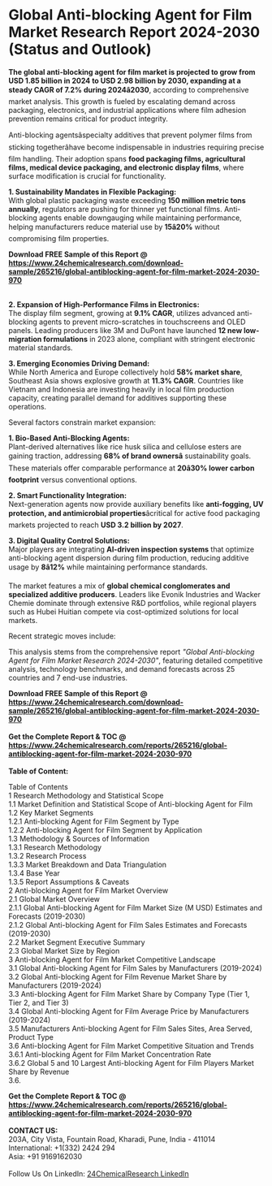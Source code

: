 <h1>Global Anti-blocking Agent for Film Market Research Report 2024-2030 (Status and Outlook)</h1><p><strong>The global anti-blocking agent for film market is projected to grow from USD 1.85 billion in 2024 to USD 2.98 billion by 2030, expanding at a steady CAGR of 7.2% during 2024â2030</strong>, according to comprehensive market analysis. This growth is fueled by escalating demand across packaging, electronics, and industrial applications where film adhesion prevention remains critical for product integrity.</p><p>Anti-blocking agentsâspecialty additives that prevent polymer films from sticking togetherâhave become indispensable in industries requiring precise film handling. Their adoption spans <strong>food packaging films, agricultural films, medical device packaging, and electronic display films</strong>, where surface modification is crucial for functionality.</p><p><strong>1. Sustainability Mandates in Flexible Packaging:</strong><br>
With global plastic packaging waste exceeding <strong>150 million metric tons annually</strong>, regulators are pushing for thinner yet functional films. Anti-blocking agents enable downgauging while maintaining performance, helping manufacturers reduce material use by <strong>15â20%</strong> without compromising film properties.</p><div><b>Download FREE Sample of this Report @ 
            <a href="https://www.24chemicalresearch.com/download-sample/265216/global-antiblocking-agent-for-film-market-2024-2030-970">
            https://www.24chemicalresearch.com/download-sample/265216/global-antiblocking-agent-for-film-market-2024-2030-970</a></b></div><br><p><strong>2. Expansion of High-Performance Films in Electronics:</strong><br>
The display film segment, growing at <strong>9.1% CAGR</strong>, utilizes advanced anti-blocking agents to prevent micro-scratches in touchscreens and OLED panels. Leading producers like 3M and DuPont have launched <strong>12 new low-migration formulations</strong> in 2023 alone, compliant with stringent electronic material standards.</p><p><strong>3. Emerging Economies Driving Demand:</strong><br>
While North America and Europe collectively hold <strong>58% market share</strong>, Southeast Asia shows explosive growth at <strong>11.3% CAGR</strong>. Countries like Vietnam and Indonesia are investing heavily in local film production capacity, creating parallel demand for additives supporting these operations.</p><p>Several factors constrain market expansion:</p><p><strong>1. Bio-Based Anti-Blocking Agents:</strong><br>
Plant-derived alternatives like rice husk silica and cellulose esters are gaining traction, addressing <strong>68% of brand ownersâ</strong> sustainability goals. These materials offer comparable performance at <strong>20â30% lower carbon footprint</strong> versus conventional options.</p><p><strong>2. Smart Functionality Integration:</strong><br>
Next-generation agents now provide auxiliary benefits like <strong>anti-fogging, UV protection, and antimicrobial properties</strong>âcritical for active food packaging markets projected to reach <strong>USD 3.2 billion by 2027</strong>.</p><p><strong>3. Digital Quality Control Solutions:</strong><br>
Major players are integrating <strong>AI-driven inspection systems</strong> that optimize anti-blocking agent dispersion during film production, reducing additive usage by <strong>8â12%</strong> while maintaining performance standards.</p><p>The market features a mix of <strong>global chemical conglomerates and specialized additive producers</strong>. Leaders like Evonik Industries and Wacker Chemie dominate through extensive R&amp;D portfolios, while regional players such as Hubei Huitian compete via cost-optimized solutions for local markets.</p><p>Recent strategic moves include:</p><p>This analysis stems from the comprehensive report <em>"Global Anti-blocking Agent for Film Market Research 2024-2030"</em>, featuring detailed competitive analysis, technology benchmarks, and demand forecasts across 25 countries and 7 end-use industries.</p><div><b>Download FREE Sample of this Report @ 
            <a href="https://www.24chemicalresearch.com/download-sample/265216/global-antiblocking-agent-for-film-market-2024-2030-970">
            https://www.24chemicalresearch.com/download-sample/265216/global-antiblocking-agent-for-film-market-2024-2030-970</a></b></div><br><div><b>Get the Complete Report & TOC @ 
            <a href="https://www.24chemicalresearch.com/reports/265216/global-antiblocking-agent-for-film-market-2024-2030-970">
            https://www.24chemicalresearch.com/reports/265216/global-antiblocking-agent-for-film-market-2024-2030-970</a></b></div><br>
            <b>Table of Content:</b><p>Table of Contents<br />
1 Research Methodology and Statistical Scope<br />
1.1 Market Definition and Statistical Scope of Anti-blocking Agent for Film<br />
1.2 Key Market Segments<br />
1.2.1 Anti-blocking Agent for Film Segment by Type<br />
1.2.2 Anti-blocking Agent for Film Segment by Application<br />
1.3 Methodology & Sources of Information<br />
1.3.1 Research Methodology<br />
1.3.2 Research Process<br />
1.3.3 Market Breakdown and Data Triangulation<br />
1.3.4 Base Year<br />
1.3.5 Report Assumptions & Caveats<br />
2 Anti-blocking Agent for Film Market Overview<br />
2.1 Global Market Overview<br />
2.1.1 Global Anti-blocking Agent for Film Market Size (M USD) Estimates and Forecasts (2019-2030)<br />
2.1.2 Global Anti-blocking Agent for Film Sales Estimates and Forecasts (2019-2030)<br />
2.2 Market Segment Executive Summary<br />
2.3 Global Market Size by Region<br />
3 Anti-blocking Agent for Film Market Competitive Landscape<br />
3.1 Global Anti-blocking Agent for Film Sales by Manufacturers (2019-2024)<br />
3.2 Global Anti-blocking Agent for Film Revenue Market Share by Manufacturers (2019-2024)<br />
3.3 Anti-blocking Agent for Film Market Share by Company Type (Tier 1, Tier 2, and Tier 3)<br />
3.4 Global Anti-blocking Agent for Film Average Price by Manufacturers (2019-2024)<br />
3.5 Manufacturers Anti-blocking Agent for Film Sales Sites, Area Served, Product Type<br />
3.6 Anti-blocking Agent for Film Market Competitive Situation and Trends<br />
3.6.1 Anti-blocking Agent for Film Market Concentration Rate<br />
3.6.2 Global 5 and 10 Largest Anti-blocking Agent for Film Players Market Share by Revenue<br />
3.6.</p><div><b>Get the Complete Report & TOC @ 
            <a href="https://www.24chemicalresearch.com/reports/265216/global-antiblocking-agent-for-film-market-2024-2030-970">
            https://www.24chemicalresearch.com/reports/265216/global-antiblocking-agent-for-film-market-2024-2030-970</a></b></div><br><b>CONTACT US:</b><br>
            203A, City Vista, Fountain Road, Kharadi, Pune, India - 411014<br>
            International: +1(332) 2424 294<br>
            Asia: +91 9169162030 <br><br>
            Follow Us On LinkedIn: <a href="https://www.linkedin.com/company/24chemicalresearch/">24ChemicalResearch LinkedIn</a>
